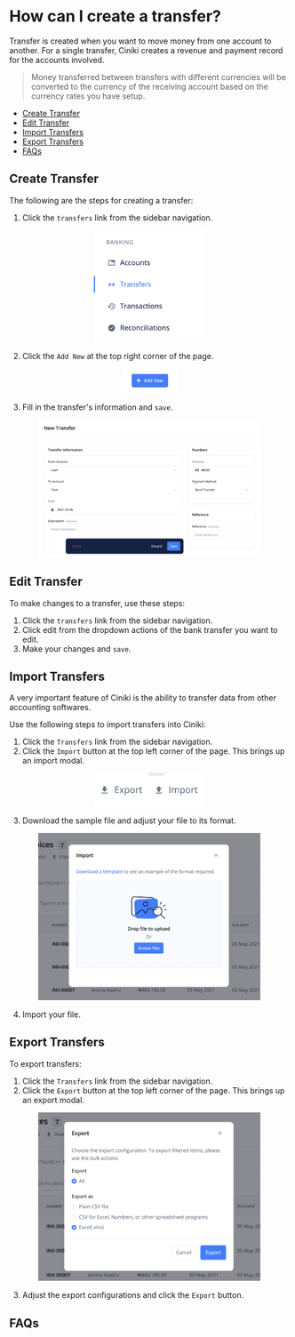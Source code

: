 # How can I create a transfer?

Transfer is created when you want to move money from one account to another. For a single transfer, Ciniki creates a revenue and payment record for the accounts involved.

> Money transferred between transfers with different currencies will be converted to the currency of the receiving account based on the currency rates you have setup.

- [Create Transfer](#create-transfer)
- [Edit Transfer](#edit-transfer)
- [Import Transfers](#import-transfers)
- [Export Transfers](#export-transfers)
- [FAQs](#faqs)

## Create Transfer <a id="#create-transfer"></a>

The following are the steps for creating a transfer:

1. Click the `transfers` link from the sidebar navigation.

<div align='center'>
<img width='200' src='media/transfer_link.png'>
</div>

2. Click the `Add New` at the top right corner of the page.

<div align='center'>
<img width='100' src='../../../media/add_new.png'>
</div>

3. Fill in the transfer's information and `save`.

<div align='center'>
<img width='400' src='media/transfer_details.png'>
</div>

## Edit Transfer <a id="#edit-transfer"></a>

To make changes to a transfer, use these steps:

1. Click the `transfers` link from the sidebar navigation.
2. Click edit from the dropdown actions of the bank transfer you want to edit.
3. Make your changes and `save`.

## Import Transfers <a id="#import-transfer"></a>

A very important feature of Ciniki is the ability to transfer data from other accounting softwares.

Use the following steps to import transfers into Ciniki:

1. Click the `Transfers` link from the sidebar navigation.
2. Click the `Import` button at the top left corner of the page. This brings up an import modal.

<div align='center'>
<img width='200' src='../../../media/import_export.png'>
</div>

3. Download the sample file and adjust your file to its format.

<div align='center'>
<img width='400' src='../../../media/import_modal.png'>
</div>

4. Import your file.

## Export Transfers <a id="#export-transfer"></a>

To export transfers:

1. Click the `Transfers` link from the sidebar navigation.
2. Click the `Export` button at the top left corner of the page. This brings up an export modal.

<div align='center'>
<img width='400' src='../../../media/export_modal.png'>
</div>

3. Adjust the export configurations and click the `Export` button.


## FAQs <a id="#faqs"></a>
